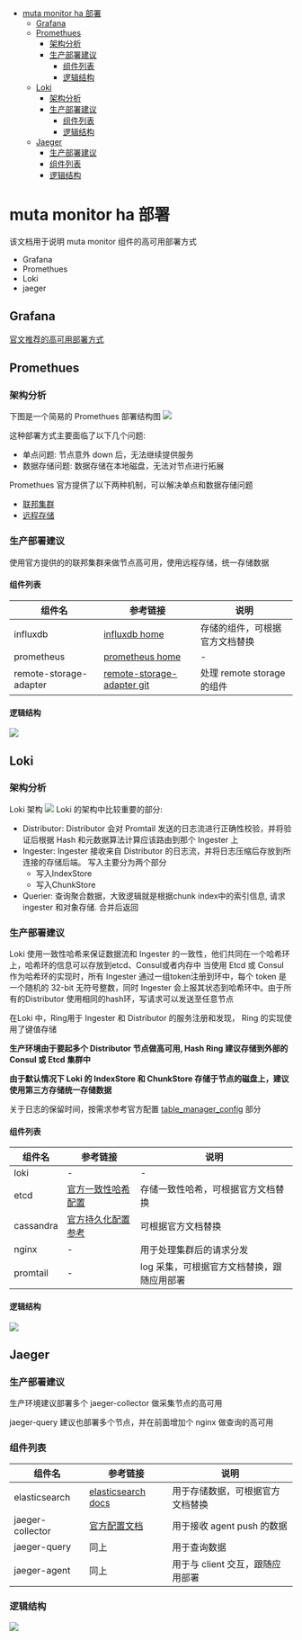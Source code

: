 

<!-- TOC -->
- [muta monitor ha 部署](#muta-monitor-ha-部署)
  - [Grafana](#grafana)
  - [Promethues](#promethues)
    - [架构分析](#架构分析)
    - [生产部署建议](#生产部署建议)
      - [组件列表](#组件列表)
      - [逻辑结构](#逻辑结构)
  - [Loki](#loki)
    - [架构分析](#架构分析-1)
    - [生产部署建议](#生产部署建议-1)
      - [组件列表](#组件列表-1)
      - [逻辑结构](#逻辑结构-1)
  - [Jaeger](#jaeger)
    - [生产部署建议](#生产部署建议-2)
    - [组件列表](#组件列表-2)
    - [逻辑结构](#逻辑结构-2)

# muta monitor ha 部署
该文档用于说明 muta monitor 组件的高可用部署方式
- Grafana
- Promethues
- Loki
- jaeger

## Grafana
[官文推荐的高可用部署方式](https://grafana.com/docs/grafana/latest/tutorials/ha_setup/)


## Promethues

### 架构分析
下图是一个简易的 Promethues 部署结构图
![](./asset/promethues.png)

这种部署方式主要面临了以下几个问题:
- 单点问题: 节点意外 down 后，无法继续提供服务
- 数据存储问题: 数据存储在本地磁盘，无法对节点进行拓展


Promethues 官方提供了以下两种机制，可以解决单点和数据存储问题
- [联邦集群](https://prometheus.io/docs/prometheus/latest/federation/)
- [远程存储](https://prometheus.io/docs/prometheus/latest/storage/)


### 生产部署建议
使用官方提供的的联邦集群来做节点高可用，使用远程存储，统一存储数据

#### 组件列表
| 组件名 | 参考链接 | 说明 |
| --- | --- | --- |
| influxdb | [influxdb home](https://docs.influxdata.com/influxdb/v1.8/administration/config/) | 存储的组件，可根据官方文档替换 | 
| prometheus | [prometheus home](https://prometheus.io/docs/prometheus/latest/federation/ ) | - |
| remote-storage-adapter | [remote-storage-adapter git](https://github.com/prometheus/prometheus/blob/master/documentation/examples/remote_storage/remote_storage_adapter/README.md) | 处理 remote storage 的组件 |

#### 逻辑结构
![](./asset/ha-promethues.png)


## Loki
### 架构分析
Loki 架构
![](./asset/loki.png)
Loki 的架构中比较重要的部分:
- Distributor: Distributor 会对 Promtail 发送的日志流进行正确性校验，并将验证后根据 Hash 和元数据算法计算应该路由到那个 Ingester 上
- Ingester: Ingester 接收来自 Distributor 的日志流，并将日志压缩后存放到所连接的存储后端。 写入主要分为两个部分
  - 写入IndexStore
  - 写入ChunkStore
- Querier: 查询聚合数据，大致逻辑就是根据chunk index中的索引信息, 请求 ingester 和对象存储. 合并后返回


### 生产部署建议
Loki 使用一致性哈希来保证数据流和 Ingester 的一致性，他们共同在一个哈希环上，哈希环的信息可以存放到etcd、Consul或者内存中 当使用 Etcd 或 Consul 作为哈希环的实现时，所有 Ingester 通过一组token注册到环中，每个 token 是一个随机的 32-bit 无符号整数，同时 Ingester 会上报其状态到哈希环中。由于所有的Distributor 使用相同的hash环，写请求可以发送至任意节点

在Loki 中，Ring用于 Ingester 和 Distributor 的服务注册和发现， Ring 的实现使用了键值存储

**生产环境由于要起多个 Distributor 节点做高可用, Hash Ring 建议存储到外部的 Consul 或 Etcd 集群中**

**由于默认情况下 Loki 的 IndexStore 和 ChunkStore 存储于节点的磁盘上，建议使用第三方存储统一存储数据**

关于日志的保留时间，按需求参考官方配置 [table_manager_config](https://grafana.com/docs/loki/latest/configuration/#table_manager_config) 部分


#### 组件列表
| 组件名 | 参考链接 | 说明 |
| --- | --- | --- |
| loki | - | - |
| etcd | [官方一致性哈希配置](https://grafana.com/docs/loki/latest/configuration/) | 存储一致性哈希，可根据官方文档替换 |
| cassandra | [官方持久化配置参考](https://grafana.com/docs/loki/latest/storage/) | 可根据官方文档替换 |
| nginx | - | 用于处理集群后的请求分发 |
| promtail | - | log 采集，可根据官方文档替换，跟随应用部署 |

#### 逻辑结构
![](./asset/ha-loki.png)



## Jaeger

### 生产部署建议
生产环境建议部署多个 jaeger-collector 做采集节点的高可用

jaeger-query 建议也部署多个节点，并在前面增加个 nginx 做查询的高可用

### 组件列表
| 组件名 | 参考链接 | 说明 |
| --- | --- | --- |
| elasticsearch | [elasticsearch docs](https://www.elastic.co/guide/en/elasticsearch/reference/current/index.html) | 用于存储数据，可根据官方文档替换 |
| jaeger-collector | [官方配置文档](https://www.jaegertracing.io/docs/1.18/cli/) | 用于接收 agent push 的数据 |
| jaeger-query | 同上 | 用于查询数据 |
| jaeger-agent | 同上 | 用于与 client 交互，跟随应用部署 |


### 逻辑结构
![](./asset/ha-jaeger.png)
